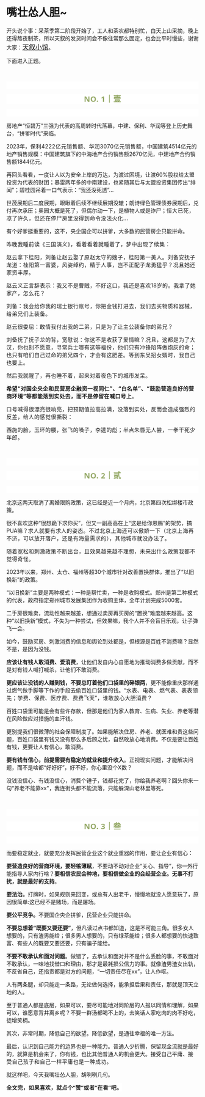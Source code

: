 # 嘴壮怂人胆~

<p style="visibility: visible;">开头说个事：采茶季第二阶段开始了，工人和茶农都特别忙，白天上山采摘，晚上还得熬夜制茶，所以天叙的发货时间会不像往常那么固定，也会比平时慢些，谢谢大家：<a class="weapp_text_link js_weapp_entry wx_tap_link js_wx_tap_highlight" style="font-size: 17px; visibility: visible;" data-miniprogram-appid="wx2e9d304ca0c18079" data-miniprogram-path="pages/home/dashboard/index" data-miniprogram-applink="" data-miniprogram-nickname="天叙小馆" href="" data-miniprogram-type="text" data-miniprogram-servicetype="">天叙小馆</a>。<br style="visibility: visible;"></p><p style="visibility: visible;">下面进入正题。</p><p style="visibility: visible;"><br style="visibility: visible;"></p><p style="outline: 0px;font-family: system-ui, -apple-system, BlinkMacSystemFont, &quot;Helvetica Neue&quot;, &quot;PingFang SC&quot;, &quot;Hiragino Sans GB&quot;, &quot;Microsoft YaHei UI&quot;, &quot;Microsoft YaHei&quot;, Arial, sans-serif;letter-spacing: 0.544px;text-wrap: wrap;background-color: rgb(255, 255, 255);visibility: visible;"><br style="outline: 0px;visibility: visible;"></p><p style="outline: 0px;letter-spacing: 0.544px;text-wrap: wrap;color: rgb(34, 34, 34);font-family: -apple-system-font, system-ui, &quot;Helvetica Neue&quot;, &quot;PingFang SC&quot;, &quot;Hiragino Sans GB&quot;, &quot;Microsoft YaHei UI&quot;, &quot;Microsoft YaHei&quot;, Arial, sans-serif;background-color: rgb(255, 255, 255);text-align: center;visibility: visible;"><span style="outline: 0px;font-weight: bold;line-height: 25px;color: rgb(149, 169, 103);font-size: 20px;visibility: visible;">NO. 1｜壹</span></p><p style="outline: 0px;letter-spacing: 0.544px;text-wrap: wrap;color: rgb(34, 34, 34);font-family: -apple-system-font, system-ui, &quot;Helvetica Neue&quot;, &quot;PingFang SC&quot;, &quot;Hiragino Sans GB&quot;, &quot;Microsoft YaHei UI&quot;, &quot;Microsoft YaHei&quot;, Arial, sans-serif;background-color: rgb(255, 255, 255);text-align: center;visibility: visible;"><br style="outline: 0px;visibility: visible;"></p><p style="visibility: visible;">房地产“恒碧万”三强为代表的高周转时代落幕，中建、保利、华润等登上历史舞台，“拼爹时代”来临。<br style="visibility: visible;"></p><p style="visibility: visible;">2023年，<span style="letter-spacing: 0.578px; text-wrap: wrap; visibility: visible;">保利</span><span style="letter-spacing: 0.578px; text-wrap: wrap; visibility: visible;">4</span><span style="letter-spacing: 0.578px; text-wrap: wrap; visibility: visible;">222亿元销售额</span><span style="letter-spacing: 0.578px; text-wrap: wrap; visibility: visible;">、华润</span><span style="letter-spacing: 0.578px; text-wrap: wrap; visibility: visible;">3070亿元</span><span style="letter-spacing: 0.578px; text-wrap: wrap; visibility: visible;">销售额，</span>中国建筑4514亿元的地产销售规模：中国建筑旗下的中海地产合约销售额2670亿元，中建地产合约销售额1844亿元。</p><p style="visibility: visible;">再回头看看，一度让人以为安全上岸的万达，为渡过困境，让渡60%股权给太盟投资为代表的财团；暴雷两年多的中南建设，也紧随其后与太盟投资集团传出“绯闻”；碧桂园吊着一口气表示：“我还没死透”...<br style="visibility: visible;"></p><p style="visibility: visible;">世茂展期后二度展期，眼瞅着后续不继续展期没辙；朗诗绿色管理债券展期后，兑付再次承压；奥园大概是死了，但偶尔动一下，是植物人或是诈尸；<span style="letter-spacing: 0.578px; text-wrap: wrap; visibility: visible;">恒大</span><span style="letter-spacing: 0.578px; text-wrap: wrap; visibility: visible;">已死，凉了许久</span><span style="letter-spacing: 0.578px; text-wrap: wrap; visibility: visible;">，但</span><span style="letter-spacing: 0.578px; text-wrap: wrap; visibility: visible;">还在停尸房里没得到命令没法火化</span><span style="letter-spacing: 0.578px; text-wrap: wrap; visibility: visible;">..</span><span style="letter-spacing: 0.578px; text-wrap: wrap; visibility: visible;">.</span><br style="visibility: visible;"></p><p style="visibility: visible;">有个好爹挺重要的，这不，央企国企可以拼爹，大多数的民营房企只能拼命。<br style="visibility: visible;"></p><p style="visibility: visible;"><span style="letter-spacing: 0.578px; text-wrap: wrap; visibility: visible;">昨晚我睡前读《三国演义》，看着看着就睡着了，梦中出现了续集：</span></p><p style="visibility: visible;"><span style="letter-spacing: 0.578px; text-wrap: wrap; visibility: visible;">赵云拿下桂阳，刘备让赵云娶了原赵太守的嫂子，桂阳第一美人。刘备安抚子龙道：桂阳第一富婆，风姿绰约，精于人事，岂不正配子龙勇猛乎？况且她还家资丰厚。<br style="visibility: visible;"></span></p><p style="visibility: visible;"><span style="letter-spacing: 0.578px; text-wrap: wrap; visibility: visible;">赵云义正言辞表示：我又不是曹贼，不好这口，我还是喜欢18岁的。</span><span style="letter-spacing: 0.578px; font-size: var(--articleFontsize); visibility: visible;">我拿了她家产，怎么花</span><span style="letter-spacing: 0.578px; font-size: var(--articleFontsize); visibility: visible;">？</span></p><p style="visibility: visible;"><span style="letter-spacing: 0.578px; font-size: var(--articleFontsize); visibility: visible;">刘备：我会给你我的瑞士银行账号，你把金钱打进去，我们去买物质和器械，给弟兄们上装备。</span></p><p style="visibility: visible;"><span style="letter-spacing: 0.578px; font-size: var(--articleFontsize); visibility: visible;">赵云很委屈：敢情我付出我的二弟，只是为了让主公装备你的弟兄？<br style="visibility: visible;"></span></p><p><span style="letter-spacing: 0.578px;font-size: var(--articleFontsize);">刘备抚了抚子龙的背，宽慰说：你这不是收获了爱情嘛？况且，这都是为了大汉，你也别不愿意，寻常兵士哪有这等福份，他们只有冲锋陷阵做炮灰的命；也只有咱们自己过命的弟兄四个，才会有这肥差。等到东吴招女婿时，我自己也要上。</span></p><p><span style="letter-spacing: 0.578px;font-size: var(--articleFontsize);">然后我就醒了，再也睡不着，起来对着夜色下的城市发呆。<br></span></p><p><strong><span style="letter-spacing: 0.578px;font-size: var(--articleFontsize);">希望“对国企央企和民营房企融资一视同仁”、“白名单”、“鼓励营造良好的营商环境”等都能落到实处去，而不是停留在喊口号上</span></strong><span style="letter-spacing: 0.578px;font-size: var(--articleFontsize);">。<br></span></p><p><span style="letter-spacing: 0.578px;font-size: var(--articleFontsize);">口号喊得很漂亮很响亮，把预期值拉高拉满，没落到实处，反而会造成强烈的反差，给人的感觉很撕裂：</span></p><p><span style="letter-spacing: 0.578px;font-size: var(--articleFontsize);">西施的脸，玉环的腰，张飞的嗓子，李逵的彪；半点朱唇无人尝，一拳干死少年郎。</span></p><p><br></p><p style="outline: 0px;font-family: system-ui, -apple-system, BlinkMacSystemFont, &quot;Helvetica Neue&quot;, &quot;PingFang SC&quot;, &quot;Hiragino Sans GB&quot;, &quot;Microsoft YaHei UI&quot;, &quot;Microsoft YaHei&quot;, Arial, sans-serif;letter-spacing: 0.544px;text-wrap: wrap;background-color: rgb(255, 255, 255);visibility: visible;"><br style="outline: 0px;visibility: visible;"></p><p style="outline: 0px;letter-spacing: 0.544px;text-wrap: wrap;color: rgb(34, 34, 34);font-family: -apple-system-font, system-ui, &quot;Helvetica Neue&quot;, &quot;PingFang SC&quot;, &quot;Hiragino Sans GB&quot;, &quot;Microsoft YaHei UI&quot;, &quot;Microsoft YaHei&quot;, Arial, sans-serif;background-color: rgb(255, 255, 255);text-align: center;visibility: visible;"><span style="outline: 0px;font-weight: bold;line-height: 25px;color: rgb(149, 169, 103);font-size: 20px;visibility: visible;">NO. 2｜贰</span></p><p style="outline: 0px;letter-spacing: 0.544px;text-wrap: wrap;color: rgb(34, 34, 34);font-family: -apple-system-font, system-ui, &quot;Helvetica Neue&quot;, &quot;PingFang SC&quot;, &quot;Hiragino Sans GB&quot;, &quot;Microsoft YaHei UI&quot;, &quot;Microsoft YaHei&quot;, Arial, sans-serif;background-color: rgb(255, 255, 255);text-align: center;visibility: visible;"><br style="outline: 0px;visibility: visible;"></p><p>北京这两天取消了离婚限购政策，这已经是近一个月内，北京第四次松绑楼市政策。</p><p>很不喜欢这种“很想跪下求你买”，但又一副高高在上“这是给你恩赐”的架势，搞PUA嘛？<span style="font-size: var(--articleFontsize);letter-spacing: 0.034em;">求人就要有求人的姿态。</span><span style="font-size: var(--articleFontsize);letter-spacing: 0.034em;">不过北京上海</span><span style="font-size: var(--articleFontsize);letter-spacing: 0.034em;">还可以傲娇一下（</span><span style="font-size: var(--articleFontsize);letter-spacing: 0.578px;">北京上海再不济，可以</span><span style="font-size: var(--articleFontsize);letter-spacing: 0.578px;">放开落户，</span><span style="font-size: var(--articleFontsize);letter-spacing: 0.578px;">还是有海量需求的）</span><span style="font-size: var(--articleFontsize);letter-spacing: 0.034em;">，</span><span style="font-size: var(--articleFontsize);letter-spacing: 0.034em;">其他城市就没办法了</span><span style="font-size: var(--articleFontsize);letter-spacing: 0.034em;">。</span></p><p><span style="letter-spacing: 0.578px;text-wrap: wrap;">随着</span><span style="letter-spacing: 0.578px;text-wrap: wrap;">宽松和刺激政策</span><span style="letter-spacing: 0.578px;text-wrap: wrap;">不断</span><span style="letter-spacing: 0.578px;text-wrap: wrap;">出台，且效果越来越不理想</span><span style="letter-spacing: 0.578px;text-wrap: wrap;">，未来出</span><span style="letter-spacing: 0.578px;text-wrap: wrap;">什么政策</span><span style="letter-spacing: 0.578px;text-wrap: wrap;">我都不觉得奇怪。</span></p><p>2023年以来，郑州、太仓、福州等超30个城市针对改善置换群体，推出了“以旧换新”的政策。<br></p><p>“以旧换新”主要是两种模式：一种是帮忙卖，一种是收购模式。郑州是第二种模式的代表，政府指定郑州城市发展集团作为收购主体，全年计划完成5000套。<br></p><p>二手房很难卖，流动性越来越差，想通过卖房再买房的“置换”难度越来越高。这种“以旧换新”模式，不失为一种尝试，但效果嘛，我个人并不会盲目乐观，让子弹飞一会。<br></p><p>如今，鼓励买房、刺激消费的信息和舆论到处都是，但根源是百姓不消费嘛？显然不是，是因为没钱。<br></p><p><strong>应该让有钱人敢消费、爱消费</strong>，让他们发自内心自愿地为推动消费多做贡献，而不是对有钱人喊打喊杀，让他们不敢消费。<br></p><p><strong>更应该让没钱的人赚到钱，不要总盯着他们口袋里的碎银两</strong>，更不能像重庆那样通过燃气做手脚等下作的手段去偷百姓口袋里的钱。“<span style="font-size: var(--articleFontsize);letter-spacing: 0.034em;">水表、电表、燃气表、表表领先；学费、保费、医疗费、费费飞天”，谁敢放心大胆消费？</span></p><p>百姓口袋里可能是会有些许存款，但那是他们为家人教育、生病、失业、养老等潜在风险做应对措施的血汗钱。</p><p>更别提我们很微薄的社会保障制度了。如果能解决住房、养老、就医难和贵这些问题，百姓口袋里有钱又没有那么多后顾之忧，自然敢放心地消费。不仅是要让百姓有钱，更要让人有信心，敢消费。</p><p><strong>要有钱有信心，前提需要有稳定的就业和提升收入</strong>。正视现实问题，才能解决问题，而不是啥都“好好好”，好不好，你心里没个X数？</p><p>没钱没信心、有钱没信心，消费个锤子，钱都花完了，你给我养老啊？回头你来一句“养老不能靠xx"，我连街头都不能流落，只能躲深山老林里等死。</p><p><br></p><p style="outline: 0px;font-family: system-ui, -apple-system, BlinkMacSystemFont, &quot;Helvetica Neue&quot;, &quot;PingFang SC&quot;, &quot;Hiragino Sans GB&quot;, &quot;Microsoft YaHei UI&quot;, &quot;Microsoft YaHei&quot;, Arial, sans-serif;letter-spacing: 0.544px;text-wrap: wrap;background-color: rgb(255, 255, 255);visibility: visible;"><br style="outline: 0px;visibility: visible;"></p><p style="outline: 0px;letter-spacing: 0.544px;text-wrap: wrap;color: rgb(34, 34, 34);font-family: -apple-system-font, system-ui, &quot;Helvetica Neue&quot;, &quot;PingFang SC&quot;, &quot;Hiragino Sans GB&quot;, &quot;Microsoft YaHei UI&quot;, &quot;Microsoft YaHei&quot;, Arial, sans-serif;background-color: rgb(255, 255, 255);text-align: center;visibility: visible;"><span style="outline: 0px;font-weight: bold;line-height: 25px;color: rgb(149, 169, 103);font-size: 20px;visibility: visible;">NO. 3｜叁</span></p><p style="outline: 0px;letter-spacing: 0.544px;text-wrap: wrap;color: rgb(34, 34, 34);font-family: -apple-system-font, system-ui, &quot;Helvetica Neue&quot;, &quot;PingFang SC&quot;, &quot;Hiragino Sans GB&quot;, &quot;Microsoft YaHei UI&quot;, &quot;Microsoft YaHei&quot;, Arial, sans-serif;background-color: rgb(255, 255, 255);text-align: center;visibility: visible;"><br style="outline: 0px;visibility: visible;"></p><p>而要稳定就业，就要充分发挥民营企业这个就业重器的作用，要让企业有信心：</p><p><strong>要营造良好的营商环境，要轻徭薄赋</strong>，不要动不动对企业“关心、指导”，你一外行能指导人家内行啥？<strong>要相信农民会种地，要相信做企业的会经营企业。</strong><strong>无事不打扰，就是最好的支持</strong>。<br></p><p><strong>要法治。</strong>打牌时，如果规则来回变，或总有人出老千，慢慢地就没人愿意玩了，原因很简单:这已经不是赌场，而是屠场。<br></p><p><strong>要公平竞争。</strong>不要国企央企拼爹，民营企业只能拼命。</p><p><strong>不要总想着“既要又要还要”</strong>，但凡读过点书都知道，这是不可能三角。很多女人想要的，只有渣男能给；很多男人想要的，只有绿茶能给；很多人都想要的快速致富、有些人的既要又要还要，只有骗子能给。<br></p><p><strong>不要不敢承认和面对问题</strong>。做错了，去承认和面对并不是什么丢脸的事，不敢面对不敢承认，一味地找借口和理由，那才是最耗损公信力的事。就像渣男渣女出轨，不反省自己，还指责都是对方的问题，“一切责任尽在xx”，让人作呕。</p><p>人有两条腿，却只能走一条路，无论做何选择，能承担后果和责任，那就是顶天立地的人。</p><p>至于普通人都是底层，如果可以，要尽可能地对同阶层的人报以同情和理解，如果可以，谁愿意背井离乡呢？不要一群汤都喝不上的，去笑话人家吃肉的肉不好吃，徒增笑柄。</p><p>其次，非常时期，降低自己的欲望。降低欲望，是通往幸福的唯一方法。</p><p>最后，认识到自己能力的边界也是一种能力。普通人少折腾，保留现金流就是最好的，就算是机会来了，你有钱，也比其他普通人的机会更大。接受自己平庸、<span style="letter-spacing: 0.578px;text-wrap: wrap;">接受自己孩子和自己一样平庸也是一种成功。</span><br></p><p>就这样吧，今天我嘴壮怂人胆，胡咧咧几句。</p><p style="margin-bottom: 0px;"><strong style="outline: 0px;font-family: system-ui, -apple-system, BlinkMacSystemFont, &quot;Helvetica Neue&quot;, &quot;PingFang SC&quot;, &quot;Hiragino Sans GB&quot;, &quot;Microsoft YaHei UI&quot;, &quot;Microsoft YaHei&quot;, Arial, sans-serif;letter-spacing: 0.544px;text-wrap: wrap;background-color: rgb(255, 255, 255);color: rgb(34, 34, 34);font-size: 16px;"><span style="outline: 0px;font-size: 14px;">全文完，如果喜欢，就点个“赞”或者“在看”吧。</span></strong></p><p style="display: none;"><mp-style-type data-value="3"></mp-style-type></p>